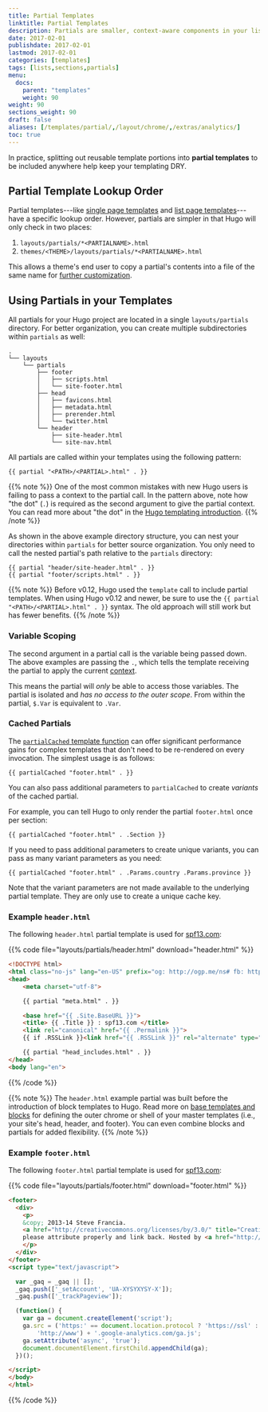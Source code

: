```yaml
---
title: Partial Templates
linktitle: Partial Templates
description: Partials are smaller, context-aware components in your list and page templates that can be used economically to keep your templating DRY.
date: 2017-02-01
publishdate: 2017-02-01
lastmod: 2017-02-01
categories: [templates]
tags: [lists,sections,partials]
menu:
  docs:
    parent: "templates"
    weight: 90
weight: 90
sections_weight: 90
draft: false
aliases: [/templates/partial/,/layout/chrome/,/extras/analytics/]
toc: true
---
```


In practice, splitting out reusable template portions into **partial templates** to be included anywhere help keep your templating DRY.

## Partial Template Lookup Order

Partial templates---like [single page templates][singletemps] and [list page templates][listtemps]---have a specific lookup order. However, partials are simpler in that Hugo will only check in two places:

1. `layouts/partials/*<PARTIALNAME>.html`
2. `themes/<THEME>/layouts/partials/*<PARTIALNAME>.html`

This allows a theme's end user to copy a partial's contents into a file of the same name for [further customization][customize].

## Using Partials in your Templates

All partials for your Hugo project are located in a single `layouts/partials` directory. For better organization, you can create multiple subdirectories within `partials` as well:

```
.
└── layouts
    └── partials
        ├── footer
        │   ├── scripts.html
        │   └── site-footer.html
        ├── head
        │   ├── favicons.html
        │   ├── metadata.html
        │   ├── prerender.html
        │   └── twitter.html
        └── header
            ├── site-header.html
            └── site-nav.html
```

All partials are called within your templates using the following pattern:

```
{{ partial "<PATH>/<PARTIAL>.html" . }}
```

{{% note %}}
One of the most common mistakes with new Hugo users is failing to pass a context to the partial call. In the pattern above, note how "the dot" (`.`) is required as the second argument to give the partial context. You can read more about "the dot" in the [Hugo templating introduction](/templates/introduction/).
{{% /note %}}

As shown in the above example directory structure, you can nest your directories within `partials` for better source organization. You only need to call the nested partial's path relative to the `partials` directory:

```golang
{{ partial "header/site-header.html" . }}
{{ partial "footer/scripts.html" . }}
```

{{% note %}}
Before v0.12, Hugo used the `template` call to include partial templates. When using Hugo v0.12 and newer, be sure to use the `{{ partial "<PATH>/<PARTIAL>.html" . }}` syntax. The old approach will still work but has fewer benefits.
{{% /note %}}

### Variable Scoping

The second argument in a partial call is the variable being passed down. The above examples are passing the `.`, which tells the template receiving the partial to apply the current [context][context].

This means the partial will *only* be able to access those variables. The partial is isolated and *has no access to the outer scope*. From within the partial, `$.Var` is equivalent to `.Var`.

### Cached Partials

The [`partialCached` template function][partialcached] can offer significant performance gains for complex templates that don't need to be re-rendered on every invocation. The simplest usage is as follows:

```
{{ partialCached "footer.html" . }}
```

You can also pass additional parameters to `partialCached` to create *variants* of the cached partial.

For example, you can tell Hugo to only render the partial `footer.html` once per section:

```
{{ partialCached "footer.html" . .Section }}
```

If you need to pass additional parameters to create unique variants, you can pass as many variant parameters as you need:

```
{{ partialCached "footer.html" . .Params.country .Params.province }}
```

Note that the variant parameters are not made available to the underlying partial template. They are only use to create a unique cache key.

### Example `header.html`

The following `header.html` partial template is used for [spf13.com](http://spf13.com/):

{{% code file="layouts/partials/header.html" download="header.html" %}}
```html
<!DOCTYPE html>
<html class="no-js" lang="en-US" prefix="og: http://ogp.me/ns# fb: http://ogp.me/ns/fb#">
<head>
    <meta charset="utf-8">

    {{ partial "meta.html" . }}

    <base href="{{ .Site.BaseURL }}">
    <title> {{ .Title }} : spf13.com </title>
    <link rel="canonical" href="{{ .Permalink }}">
    {{ if .RSSLink }}<link href="{{ .RSSLink }}" rel="alternate" type="application/rss+xml" title="{{ .Title }}" />{{ end }}

    {{ partial "head_includes.html" . }}
</head>
<body lang="en">
```
{{% /code %}}

{{% note %}}
The `header.html` example partial was built before the introduction of block templates to Hugo. Read more on [base templates and blocks](/templates/base/) for defining the outer chrome or shell of your master templates (i.e., your site's head, header, and footer). You can even combine blocks and partials for added flexibility.
{{% /note %}}

### Example `footer.html`

The following `footer.html` partial template is used for [spf13.com](http://spf13.com/):

{{% code file="layouts/partials/footer.html" download="footer.html" %}}
```html
<footer>
  <div>
    <p>
    &copy; 2013-14 Steve Francia.
    <a href="http://creativecommons.org/licenses/by/3.0/" title="Creative Commons Attribution">Some rights reserved</a>;
    please attribute properly and link back. Hosted by <a href="http://servergrove.com">ServerGrove</a>.
    </p>
  </div>
</footer>
<script type="text/javascript">

  var _gaq = _gaq || [];
  _gaq.push(['_setAccount', 'UA-XYSYXYSY-X']);
  _gaq.push(['_trackPageview']);

  (function() {
    var ga = document.createElement('script');
    ga.src = ('https:' == document.location.protocol ? 'https://ssl' :
        'http://www') + '.google-analytics.com/ga.js';
    ga.setAttribute('async', 'true');
    document.documentElement.firstChild.appendChild(ga);
  })();

</script>
</body>
</html>
```
{{% /code %}}

[context]: /templates/introduction/ "The most easily overlooked concept to understand about Go templating is how the dot always refers to the current context."
[customize]: /themes/customizing/
[disqus]: https://disqus.com
[disqussignup]: https://disqus.com/profile/signup/
[listtemps]: /templates/lists/
[partialcached]: /functions/partialcached/
[singletemps]: /templates/single-page-templates/
[themes]: /themes/